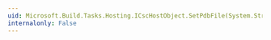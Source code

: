 ```yaml
---
uid: Microsoft.Build.Tasks.Hosting.ICscHostObject.SetPdbFile(System.String)
internalonly: False
---
```

